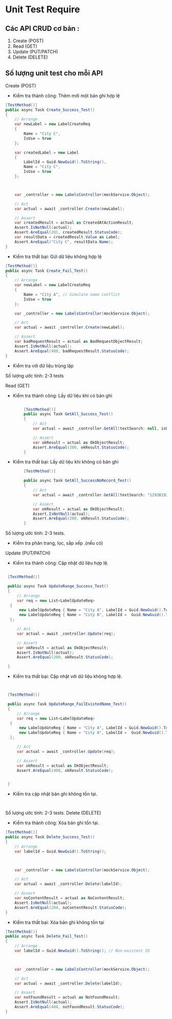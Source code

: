 
# Unit Test Require

## Các API CRUD cơ bản :

1. Create (POST)
2. Read (GET)
3. Update (PUT/PATCH)
4. Delete (DELETE)

## Số lượng unit test cho mỗi API

Create (POST)

- Kiểm tra thành công: Thêm mới một bản ghi hợp lệ

```csharp
[TestMethod()]
public async Task Create_Success_Test()
{
    // Arrange
    var newLabel = new LabelCreateReq
    {
        Name = "City C",
        IsUse = true
    };

    var createdLabel = new Label
    {
        LabelId = Guid.NewGuid().ToString(),
        Name = "City C",
        IsUse = true
    };



    var _controller = new LabelsController(mockService.Object);

    // Act
    var actual = await _controller.Create(newLabel);

    // Assert
    var createdResult = actual as CreatedAtActionResult;
    Assert.IsNotNull(actual);
    Assert.AreEqual(201, createdResult.StatusCode);
    var resultData = createdResult.Value as Label;
    Assert.AreEqual("City C", resultData.Name);
}
```

- Kiểm tra thất bại: Gửi dữ liệu không hợp lệ

```csharp
[TestMethod()]
public async Task Create_Fail_Test()
{
    // Arrange
    var newLabel = new LabelCreateReq
    {
        Name = "City A", // Simulate name conflict
        IsUse = true
    };

    var _controller = new LabelsController(mockService.Object);

    // Act
    var actual = await _controller.Create(newLabel);

    // Assert
    var badRequestResult = actual as BadRequestObjectResult;
    Assert.IsNotNull(actual);
    Assert.AreEqual(400, badRequestResult.StatusCode);
}

```

- Kiểm tra với dữ liệu trùng lặp

Số lượng ước tính: 2-3 tests

Read (GET)

- Kiểm tra thành công: Lấy dữ liệu khi có bản ghi

```csharp

        [TestMethod()]
        public async Task GetAll_Success_Test()
        {
            // Act
            var actual = await _controller.GetAll(textSearch: null, isUse: true);

            // Assert
            var okResult = actual as OkObjectResult;
            Assert.AreEqual(200, okResult.StatusCode);
        }
```

- Kiểm tra thất bại: Lấy dữ liệu khi không có bản ghi

```csharp
        [TestMethod()]

        public async Task GetAll_SuccessNoRecord_Test()
        {
            // Act
            var actual = await _controller.GetAll(textSearch: "129381924", isUse: true);

            // Assert
            var okResult = actual as OkObjectResult;
            Assert.IsNotNull(actual);
            Assert.AreEqual(200, okResult.StatusCode);
        }

```

Số lượng ước tính: 2-3 tests.

- Kiểm tra phân trang, lọc, sắp xếp .(nếu có)

Update (PUT/PATCH)

- Kiểm tra thành công: Cập nhật dữ liệu hợp lệ.

```csharp

 [TestMethod()]

 public async Task UpdateRange_Success_Test()
 {
     // Arrange
     var req = new List<LabelUpdateReq>
  {
      new LabelUpdateReq { Name = "City A", LabelId = Guid.NewGuid().ToString(),IsUse=true },
      new LabelUpdateReq { Name = "City B", LabelId =  Guid.NewGuid().ToString(),IsUse=true }
  };

     // Act
     var actual = await _controller.Update(req);

     // Assert
     var okResult = actual as OkObjectResult;
     Assert.IsNotNull(actual);
     Assert.AreEqual(200, okResult.StatusCode);

 }
```

- Kiểm tra thất bại: Cập nhật với dữ liệu không hợp lệ.

```csharp


 [TestMethod()]

 public async Task UpdateRange_FailExistedName_Test()
 {
     // Arrange
     var req = new List<LabelUpdateReq>
  {
      new LabelUpdateReq { Name = "City A", LabelId = Guid.NewGuid().ToString(),IsUse=true },
      new LabelUpdateReq { Name = "City A", LabelId =  Guid.NewGuid().ToString(),IsUse=true }
  };

     // Act
     var actual = await _controller.Update(req);

     // Assert
     var okResult = actual as OkObjectResult;
     Assert.AreEqual(400, okResult.StatusCode);


 }
```

- Kiểm tra cập nhật bản ghi không tồn tại.

```csharp



```

Số lượng ước tính: 2-3 tests.
Delete (DELETE)

- Kiểm tra thành công: Xóa bản ghi tồn tại.

```csharp
[TestMethod()]
public async Task Delete_Success_Test()
{
    // Arrange
    var labelId = Guid.NewGuid().ToString();

    

    var _controller = new LabelsController(mockService.Object);

    // Act
    var actual = await _controller.Delete(labelId);

    // Assert
    var noContentResult = actual as NoContentResult;
    Assert.IsNotNull(actual);
    Assert.AreEqual(204, noContentResult.StatusCode);
}


```

- Kiểm tra thất bại: Xóa bản ghi không tồn tại

```csharp
[TestMethod()]
public async Task Delete_Fail_Test()
{
    // Arrange
    var labelId = Guid.NewGuid().ToString(); // Non-existent ID

   

    var _controller = new LabelsController(mockService.Object);

    // Act
    var actual = await _controller.Delete(labelId);

    // Assert
    var notFoundResult = actual as NotFoundResult;
    Assert.IsNotNull(actual);
    Assert.AreEqual(404, notFoundResult.StatusCode);
}


```
